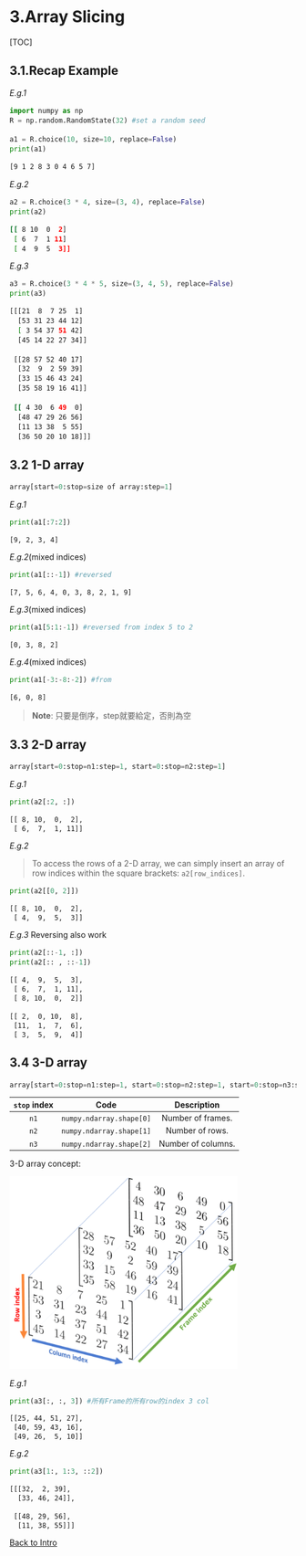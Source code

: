 # 3.Array Slicing

[TOC]

## 3.1.Recap Example

*E.g.1*

```python
import numpy as np
R = np.random.RandomState(32) #set a random seed

a1 = R.choice(10, size=10, replace=False)
print(a1)
```

```bash
[9 1 2 8 3 0 4 6 5 7]
```

*E.g.2*

```python
a2 = R.choice(3 * 4, size=(3, 4), replace=False)
print(a2)
```

```bash
[[ 8 10  0  2]
 [ 6  7  1 11]
 [ 4  9  5  3]]
```

*E.g.3*

```python
a3 = R.choice(3 * 4 * 5, size=(3, 4, 5), replace=False)
print(a3)
```

```bash
[[[21  8  7 25  1]
  [53 31 23 44 12]
  [ 3 54 37 51 42]
  [45 14 22 27 34]]

 [[28 57 52 40 17]
  [32  9  2 59 39]
  [33 15 46 43 24]
  [35 58 19 16 41]]

 [[ 4 30  6 49  0]
  [48 47 29 26 56]
  [11 13 38  5 55]
  [36 50 20 10 18]]]
```



## 3.2 1-D array

```python
array[start=0:stop=size of array:step=1]
```

*E.g.1*

```python
print(a1[:7:2])
```

```
[9, 2, 3, 4]
```

*E.g.2*(mixed indices)

```python
print(a1[::-1]) #reversed
```

```
[7, 5, 6, 4, 0, 3, 8, 2, 1, 9]
```

*E.g.3*(mixed indices)

```python
print(a1[5:1:-1]) #reversed from index 5 to 2
```

```
[0, 3, 8, 2]
```

*E.g.4*(mixed indices)

```python
print(a1[-3:-8:-2]) #from
```

```
[6, 0, 8]
```

> **Note**: 只要是倒序，step就要給定，否則為空

## 3.3 2-D array

```python
array[start=0:stop=n1:step=1, start=0:stop=n2:step=1]
```

*E.g.1*

```python
print(a2[:2, :])
```

```
[[ 8, 10,  0,  2],
 [ 6,  7,  1, 11]]
```

*E.g.2*

> To access the rows of a 2-D array, we can simply insert an array of row indices within the square brackets: `a2[row_indices]`.

```python
print(a2[[0, 2]])
```

```
[[ 8, 10,  0,  2],
 [ 4,  9,  5,  3]]
```

*E.g.3* Reversing also work

```python
print(a2[::-1, :])
print(a2[:: , ::-1])
```

```
[[ 4,  9,  5,  3],
 [ 6,  7,  1, 11],
 [ 8, 10,  0,  2]]
 
[[ 2,  0, 10,  8],
 [11,  1,  7,  6],
 [ 3,  5,  9,  4]]
```





## 3.4 3-D array

```python
array[start=0:stop=n1:step=1, start=0:stop=n2:step=1, start=0:stop=n3:step=1]
```

| `stop` index |           Code           |    Description     |
| :----------: | :----------------------: | :----------------: |
|     `n1`     | `numpy.ndarray.shape[0]` | Number of frames.  |
|     `n2`     | `numpy.ndarray.shape[1]` |  Number of rows.   |
|     `n3`     | `numpy.ndarray.shape[2]` | Number of columns. |

3-D array concept:

<img src="img/3D-0.PNG" width=400>

*E.g.1*

```python
print(a3[:, :, 3]) #所有Frame的所有row的index 3 col
```

```
[[25, 44, 51, 27],
 [40, 59, 43, 16],
 [49, 26,  5, 10]]
```

*E.g.2*

```python
print(a3[1:, 1:3, ::2])
```

```
[[[32,  2, 39],
  [33, 46, 24]],

 [[48, 29, 56],
  [11, 38, 55]]]
```







[Back to Intro](Numpy_Array_Intro.md)
